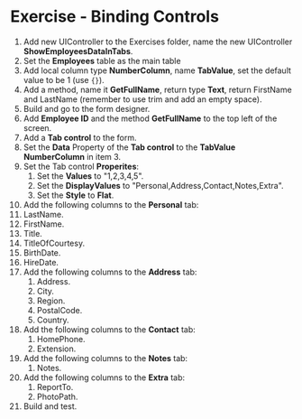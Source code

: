 ﻿# Exercise - Binding Controls

1. Add new UIController to the Exercises folder, name the new UIController **ShowEmployeesDataInTabs**. 
2. Set the **Employees** table as the main table 
3. Add local column type **NumberColumn**, name **TabValue**, set the default value to be 1 (use `{}`).
4. Add a method, name it **GetFullName**, return type **Text**, return FirstName and LastName (remember to use trim and add an empty space).
5. Build and go to the form designer.
6. Add **Employee ID** and the method **GetFullName** to the top left of the screen.
7. Add a **Tab control** to the form.
8. Set the **Data** Property of the **Tab control** to the **TabValue** **NumberColumn** in item 3. 
9. Set the Tab control **Properites**:  
   1. Set the **Values** to "1,2,3,4,5".
   2. Set the **DisplayValues** to "Personal,Address,Contact,Notes,Extra".
   3. Set the **Style** to **Flat**.
10. Add the following columns to the **Personal** tab:  
   1. LastName.  
   2. FirstName.
   3. Title.
   4. TitleOfCourtesy.
   5. BirthDate.
   6. HireDate.
11. Add the following columns to the **Address** tab:  
    1. Address.
    2. City.
    3. Region.
    4. PostalCode.
    5. Country.
12. Add the following columns to the **Contact** tab:  
    1. HomePhone.
    2. Extension.
13. Add the following columns to the **Notes** tab: 
    1. Notes.
14. Add the following columns to the **Extra** tab: 
    1.  ReportTo.
    2.  PhotoPath.
15. Build and test.
